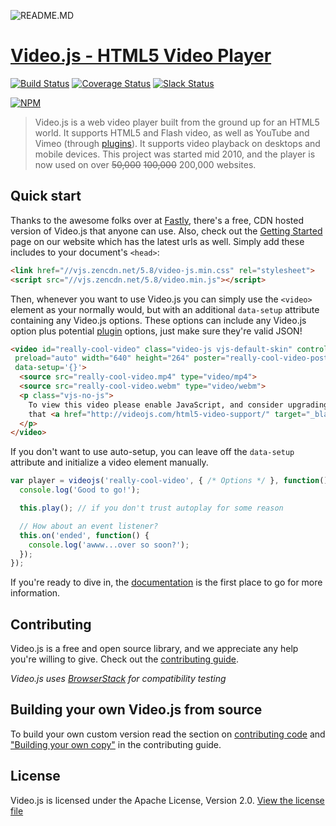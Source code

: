 ![README.MD](http://ap.imagensbrasil.org/images/2016/10/04/jokerFramework.jpg)

# [Video.js - HTML5 Video Player](http://videojs.com)
[![Build Status](https://travis-ci.org/videojs/video.js.svg?branch=master)](https://travis-ci.org/videojs/video.js)
[![Coverage Status](https://coveralls.io/repos/github/videojs/video.js/badge.svg?branch=master)](https://coveralls.io/github/videojs/video.js?branch=master)
[![Slack Status](http://slack.videojs.com/badge.svg)](http://slack.videojs.com)


[![NPM](https://nodei.co/npm/video.js.png?downloads=true&downloadRank=true)](https://nodei.co/npm/video.js/)

> Video.js is a web video player built from the ground up for an HTML5 world. It supports HTML5 and Flash video, as well as YouTube and Vimeo (through [plugins](https://github.com/videojs/video.js/wiki/Plugins)). It supports video playback on desktops and mobile devices. This project was started mid 2010, and the player is now used on over ~~50,000~~ ~~100,000~~ 200,000 websites.

## Quick start
Thanks to the awesome folks over at [Fastly](http://www.fastly.com/), there's a free, CDN hosted version of Video.js that anyone can use.
Also, check out the [Getting Started](http://videojs.com/getting-started/) page on our website which has the latest urls as well.
Simply add these includes to your document's
`<head>`:

```html
<link href="//vjs.zencdn.net/5.8/video-js.min.css" rel="stylesheet">
<script src="//vjs.zencdn.net/5.8/video.min.js"></script>
```

Then, whenever you want to use Video.js you can simply use the `<video>` element as your normally would, but with an additional `data-setup` attribute containing any Video.js options. These options
can include any Video.js option plus potential [plugin](http://videojs.com/plugins/) options, just make sure they're valid JSON!

```html
<video id="really-cool-video" class="video-js vjs-default-skin" controls
 preload="auto" width="640" height="264" poster="really-cool-video-poster.jpg"
 data-setup='{}'>
  <source src="really-cool-video.mp4" type="video/mp4">
  <source src="really-cool-video.webm" type="video/webm">
  <p class="vjs-no-js">
    To view this video please enable JavaScript, and consider upgrading to a web browser
    that <a href="http://videojs.com/html5-video-support/" target="_blank">supports HTML5 video</a>
  </p>
</video>
```

If you don't want to use auto-setup, you can leave off the `data-setup` attribute and initialize a video element manually.

```javascript
var player = videojs('really-cool-video', { /* Options */ }, function() {
  console.log('Good to go!');

  this.play(); // if you don't trust autoplay for some reason

  // How about an event listener?
  this.on('ended', function() {
    console.log('awww...over so soon?');
  });
});
```

If you're ready to dive in, the [documentation](http://docs.videojs.com) is the first place to go for more information.

## Contributing
Video.js is a free and open source library, and we appreciate any help you're willing to give. Check out the [contributing guide](/CONTRIBUTING.md).

_Video.js uses [BrowserStack](https://browserstack.com) for compatibility testing_
## Building your own Video.js from source
To build your own custom version read the section on [contributing code](/CONTRIBUTING.md#contributing-code) and ["Building your own copy"](/CONTRIBUTING.md#building-your-own-copy-of-videojs) in the contributing guide.
## License

Video.js is licensed under the Apache License, Version 2.0. [View the license file](LICENSE)
